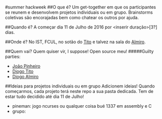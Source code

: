 #summer hackweek
##O que é?
  Um get-together em que os participantes se reunem e desenvolvem projetos individuais ou em grupo. Brainstorms coletivas são encorajadas bem como chatear os outros por ajuda.

##Quando é?
  A começar dia 11 de Julho de 2016 por <inserir duração>[3?] dias.

##Onde é?
  No IST, FCUL, no sotão do [Tito](https://github.com/tito97) e talvez na sala do [Almiro](https://github.com/diogoalmiro).

##Quem vai?
  Quem quiser vir, I suppose! Open source meu!
#####Guilty parties:
  * [João Pinheiro](https://github.com/pineman)
  * [Diogo Tito](https://github.com/tito97)
  * [Diogo Almiro](https://github.com/diogoalmiro)

##Ideias para projetos individuais ou em grupo
  Adicionem ideias! Quando começarmos, cada projeto terá neste repo a sua pasta dedicada.
  Tem de estar tudo decidido até dia 11 de Julho!
  * pineman: jogo ncurses ou qualquer coisa bué 1337 em assembly e C
  * grupo: 
